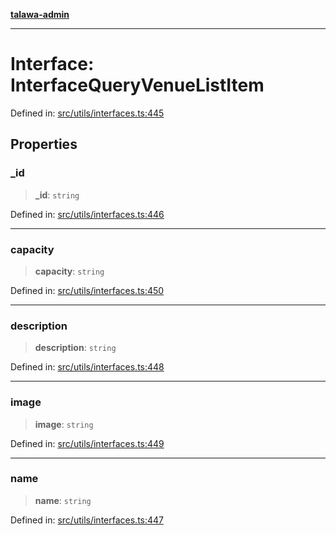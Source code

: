[**talawa-admin**](../../../README.md)

***

# Interface: InterfaceQueryVenueListItem

Defined in: [src/utils/interfaces.ts:445](https://github.com/MayankJha014/talawa-admin/blob/0dd35cc200a4ed7562fa81ab87ec9b2a6facd18b/src/utils/interfaces.ts#L445)

## Properties

### \_id

> **\_id**: `string`

Defined in: [src/utils/interfaces.ts:446](https://github.com/MayankJha014/talawa-admin/blob/0dd35cc200a4ed7562fa81ab87ec9b2a6facd18b/src/utils/interfaces.ts#L446)

***

### capacity

> **capacity**: `string`

Defined in: [src/utils/interfaces.ts:450](https://github.com/MayankJha014/talawa-admin/blob/0dd35cc200a4ed7562fa81ab87ec9b2a6facd18b/src/utils/interfaces.ts#L450)

***

### description

> **description**: `string`

Defined in: [src/utils/interfaces.ts:448](https://github.com/MayankJha014/talawa-admin/blob/0dd35cc200a4ed7562fa81ab87ec9b2a6facd18b/src/utils/interfaces.ts#L448)

***

### image

> **image**: `string`

Defined in: [src/utils/interfaces.ts:449](https://github.com/MayankJha014/talawa-admin/blob/0dd35cc200a4ed7562fa81ab87ec9b2a6facd18b/src/utils/interfaces.ts#L449)

***

### name

> **name**: `string`

Defined in: [src/utils/interfaces.ts:447](https://github.com/MayankJha014/talawa-admin/blob/0dd35cc200a4ed7562fa81ab87ec9b2a6facd18b/src/utils/interfaces.ts#L447)

